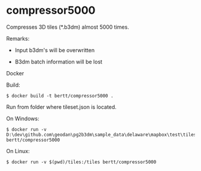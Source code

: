# compressor5000

Compresses 3D tiles (*.b3dm) almost 5000 times.

Remarks:

- Input b3dm's will be overwritten

- B3dm batch information will be lost

Docker 

Build:

```
$ docker build -t bertt/compressor5000 .
```

Run from folder where tileset.json is located.

On Windows:

```
$ docker run -v D:\dev\github.com\geodan\pg2b3dm\sample_data\delaware\mapbox\test\tiles:/tiles bertt/compressor5000
```

On Linux:

```
$ docker run -v $(pwd)/tiles:/tiles bertt/compressor5000
```
